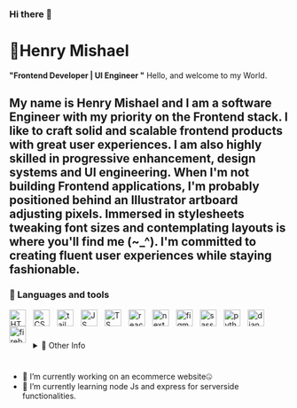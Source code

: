 ### Hi there 👋


# 🚀Henry Mishael

**"Frontend Developer | UI Engineer "**
Hello, and welcome to my World.

My name is Henry Mishael and I am a software Engineer with my priority on the Frontend stack.  I like to craft solid and scalable frontend products with great user experiences. I am also highly skilled in progressive enhancement, design systems and UI engineering.
When I'm not building Frontend applications, I'm probably positioned behind an Illustrator artboard adjusting pixels. Immersed in stylesheets tweaking font sizes and contemplating layouts is where you'll find me (~_^). I'm committed to creating fluent user experiences while staying fashionable.
---

### 🧰 Languages and tools
<img align="left" alt="HTML5" width="30px" style="padding-right:10px" src="https://cdn.jsdelivr.net/gh/devicons/devicon/icons/html5/html5-original.svg" />
<img align="left" alt="CSS3" width="30px" style="padding-right:10px" src="https://cdn.jsdelivr.net/gh/devicons/devicon/icons/css3/css3-original.svg" />
<img align="left" alt="tailwind" width="30px" style="padding-right:10px" src="https://cdn.jsdelivr.net/gh/devicons/devicon/icons/tailwindcss/tailwindcss-plain.svg" />
<img align="left" alt="JS" width="30px" style="padding-right:10px" src="https://cdn.jsdelivr.net/gh/devicons/devicon/icons/javascript/javascript-original.svg" />
<img align="left" alt="TS" width="30px" style="padding-right:10px" src="https://cdn.jsdelivr.net/gh/devicons/devicon/icons/typescript/typescript-original.svg" />
<img align="left" alt="react" width="30px" style="padding-right:10px" src="https://cdn.jsdelivr.net/gh/devicons/devicon/icons/react/react-original.svg" />
<img align="left" alt="next" width="30px" style="padding-right:10px" src="https://cdn.jsdelivr.net/gh/devicons/devicon/icons/nextjs/nextjs-original.svg" />
<img align="left" alt="figma" width="30px" style="padding-right:10px" src="https://cdn.jsdelivr.net/gh/devicons/devicon/icons/figma/figma-original.svg" />
<img align="left" alt="sass" width="30px" style="padding-right:10px" src="https://cdn.jsdelivr.net/gh/devicons/devicon/icons/sass/sass-original.svg" />
<img align="left" alt="python" width="30px" style="padding-right:10px" src="https://cdn.jsdelivr.net/gh/devicons/devicon/icons/python/python-original.svg" />
<img align="left" alt="django" width="30px" style="padding-right:10px" src="https://cdn.jsdelivr.net/gh/devicons/devicon/icons/django/django-plain-wordmark.svg" />
<img align="left" alt="firebase" width="30px" style="padding-right:10px" src="https://cdn.jsdelivr.net/gh/devicons/devicon/icons/firebase/firebase-plain.svg" />
<br />

#

<details>
  <summary>👦 Other Info</summary>
  In building JavaScript applications, I'm equipped with just the right tools, and can absolutely function independently of them to deliver fast, resilient solutions optimized for scale — performance and scalabilty are priorities on my radar
  I've built personal products which are clone products for companies and businesses around the globe ranging from food delivery apps to complex solutions and enterprise apps with focus on fast, elegant and accessible user experiences.
Previously, I participated an internship with HNG as a frontend Engineer crafting thoughtful and inclusive experiences that adhere to web standards for companies across the world.
Before then, I was enrolled in the Univelcity school of engineering where I was taught the rudimentary of software engineering and what best practices to take to become a world renowned frontend engineer.
</details>

#
- 🔭 I’m currently working on an ecommerce website🤐
- 🌱 I’m currently learning node Js and express for serverside functionalities.


